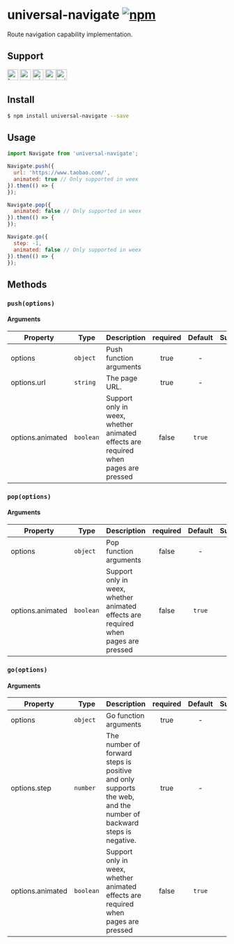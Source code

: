 # universal-navigate [![npm](https://img.shields.io/npm/v/universal-navigate.svg)](https://www.npmjs.com/package/universal-navigate)

Route navigation capability implementation.

## Support
<img alt="browser" src="https://gw.alicdn.com/tfs/TB1uYFobGSs3KVjSZPiXXcsiVXa-200-200.svg" width="25px" height="25px" /> <img alt="weex" src="https://gw.alicdn.com/tfs/TB1jM0ebMaH3KVjSZFjXXcFWpXa-200-200.svg" width="25px" height="25px" /> <img alt="miniApp" src="https://gw.alicdn.com/tfs/TB1bBpmbRCw3KVjSZFuXXcAOpXa-200-200.svg" width="25px" height="25px" /> <img alt="wechatMiniprogram" src="https://img.alicdn.com/tfs/TB1slcYdxv1gK0jSZFFXXb0sXXa-200-200.svg" width="25px" height="25px"><img alt="quickApp" src="https://gw.alicdn.com/tfs/TB1MP7EwQT2gK0jSZPcXXcKkpXa-200-200.svg" width="25px" height="25px">

## Install

```bash
$ npm install universal-navigate --save
```

## Usage

```js
import Navigate from 'universal-navigate';

Navigate.push({
  url: 'https://www.taobao.com/',
  animated: true // Only supported in weex
}).then(() => {
});

Navigate.pop({
  animated: false // Only supported in weex
}).then(() => {
});

Navigate.go({
  step: -1,
  animated: false // Only supported in weex
}).then(() => {
});
```

## Methods

### `push(options)`

#### Arguments
| Property         | Type      | Description                                                                        | required | Default | Supported |
| ---------------- | --------- | ---------------------------------------------------------------------------------- | :------: | :-----: | :---------: |
| options          | `object`  | Push function arguments                                                            |   true   |    -    |             |
| options.url      | `string`  | The page URL.                                                                      |   true   |    -    |             |
| options.animated | `boolean` | Support only in weex, whether animated effects are required when pages are pressed |  false   | `true`  |<img alt="weex" src="https://gw.alicdn.com/tfs/TB1jM0ebMaH3KVjSZFjXXcFWpXa-200-200.svg" width="25px" height="25px" />  |

### `pop(options)`

#### Arguments
| Property         | Type      | Description                                                                        | required | Default | Supported |
| ---------------- | --------- | ---------------------------------------------------------------------------------- | :------: | :-----: | :---------: |
| options          | `object`  | Pop function arguments                                                             |  false   |    -    |             |
| options.animated | `boolean` | Support only in weex, whether animated effects are required when pages are pressed |  false   | `true`  |<img alt="weex" src="https://gw.alicdn.com/tfs/TB1jM0ebMaH3KVjSZFjXXcFWpXa-200-200.svg" width="25px" height="25px" />  |

### `go(options)`

#### Arguments
| Property         | Type      | Description                                                                                                      | required | Default | Supported |
| ---------------- | --------- | ---------------------------------------------------------------------------------------------------------------- | :------: | :-----: | :---------: |
| options          | `object`  | Go function arguments                                                                                            |   true   |    -    |             |
| options.step     | `number`  | The number of forward steps is positive and only supports the web, and the number of backward steps is negative. |   true   |    -    |             |
| options.animated | `boolean` | Support only in weex, whether animated effects are required when pages are pressed                               |  false   | `true`  |<img alt="weex" src="https://gw.alicdn.com/tfs/TB1jM0ebMaH3KVjSZFjXXcFWpXa-200-200.svg" width="25px" height="25px" />  |
